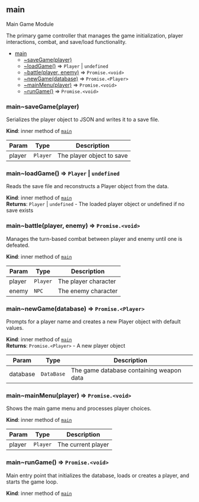 <a name="module_main"></a>

## main
Main Game Module

The primary game controller that manages the game initialization, 
player interactions, combat, and save/load functionality.


* [main](#module_main)
    * [~saveGame(player)](#module_main..saveGame)
    * [~loadGame()](#module_main..loadGame) ⇒ <code>Player</code> \| <code>undefined</code>
    * [~battle(player, enemy)](#module_main..battle) ⇒ <code>Promise.&lt;void&gt;</code>
    * [~newGame(database)](#module_main..newGame) ⇒ <code>Promise.&lt;Player&gt;</code>
    * [~mainMenu(player)](#module_main..mainMenu) ⇒ <code>Promise.&lt;void&gt;</code>
    * [~runGame()](#module_main..runGame) ⇒ <code>Promise.&lt;void&gt;</code>

<a name="module_main..saveGame"></a>

### main~saveGame(player)
Serializes the player object to JSON and writes it to a save file.

**Kind**: inner method of [<code>main</code>](#module_main)  

| Param | Type | Description |
| --- | --- | --- |
| player | <code>Player</code> | The player object to save |

<a name="module_main..loadGame"></a>

### main~loadGame() ⇒ <code>Player</code> \| <code>undefined</code>
Reads the save file and reconstructs a Player object from the data.

**Kind**: inner method of [<code>main</code>](#module_main)  
**Returns**: <code>Player</code> \| <code>undefined</code> - The loaded player object or undefined if no save exists  
<a name="module_main..battle"></a>

### main~battle(player, enemy) ⇒ <code>Promise.&lt;void&gt;</code>
Manages the turn-based combat between player and enemy until one is defeated.

**Kind**: inner method of [<code>main</code>](#module_main)  

| Param | Type | Description |
| --- | --- | --- |
| player | <code>Player</code> | The player character |
| enemy | <code>NPC</code> | The enemy character |

<a name="module_main..newGame"></a>

### main~newGame(database) ⇒ <code>Promise.&lt;Player&gt;</code>
Prompts for a player name and creates a new Player object with default values.

**Kind**: inner method of [<code>main</code>](#module_main)  
**Returns**: <code>Promise.&lt;Player&gt;</code> - A new player object  

| Param | Type | Description |
| --- | --- | --- |
| database | <code>DataBase</code> | The game database containing weapon data |

<a name="module_main..mainMenu"></a>

### main~mainMenu(player) ⇒ <code>Promise.&lt;void&gt;</code>
Shows the main game menu and processes player choices.

**Kind**: inner method of [<code>main</code>](#module_main)  

| Param | Type | Description |
| --- | --- | --- |
| player | <code>Player</code> | The current player |

<a name="module_main..runGame"></a>

### main~runGame() ⇒ <code>Promise.&lt;void&gt;</code>
Main entry point that initializes the database, loads or creates a player,
             and starts the game loop.

**Kind**: inner method of [<code>main</code>](#module_main)  
